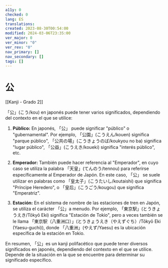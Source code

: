 ```yaml
---
a11y: 0
checked: 0
lang: ES
translations: 
created: 2023-08-30T00:54:00
modified: 2024-03-06T23:35:00
ver_major: 0
ver_minor: "0"
ver_rev: "0"
nav_primary: []
nav_secondary: []
tags: []
---
```

# 公

[[Kanji - Grado 2]]

「公」(こう/kou) en japonés puede tener varios significados, dependiendo del contexto en el que se utilice:

1. **Público:** En japonés, 「公」 puede significar "público" o "gubernamental". Por ejemplo, 「公園」(こうえん/kouen) significa "parque público", 「公共の場」(こうきょうのば/koukyou no ba) significa "lugar público", 「公益」(こうえき/koueki) significa "interés público", etc.

2. **Emperador:** También puede hacer referencia al "Emperador", en cuyo caso se utiliza la palabra 「天皇」(てんのう/tennou) para referirse específicamente al Emperador de Japón. En este caso, 「公」 se suele utilizar en palabras como 「皇太子」(こうたいし/koutaishi) que significa "Príncipe Heredero", o 「皇后」(こうごう/kougou) que significa "Emperatriz".

3. **Estación:** En el sistema de nombre de las estaciones de tren en Japón, se utiliza el carácter 「公」a menudo. Por ejemplo, 「東京駅」(とうきょうえき/Tōkyō Eki) significa "Estación de Tokio", pero a veces también se le llama 「東京駅（八重洲口）」(とうきょうえき（やえずぐち）/Tōkyō Eki (Yaesu-guchi)), donde 「八重洲」(やえず/Yaesu) es la ubicación específica de la estación en Tokio.

En resumen, 「公」es un kanji polifacético que puede tener diversos significados en japonés, dependiendo del contexto en el que se utilice. Depende de la situación en la que se encuentre para determinar su significado específico.
